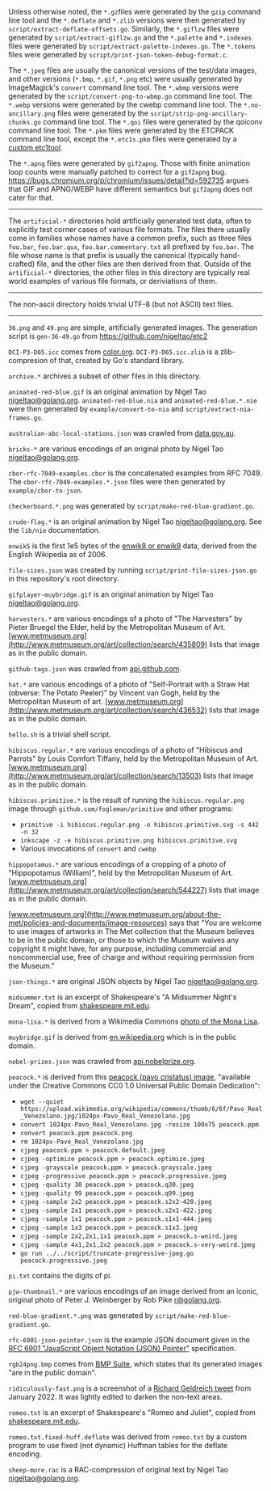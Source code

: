 Unless otherwise noted, the `*.gz`files were generated by the `gzip` command
line tool and the `*.deflate` and `*.zlib` versions were then generated by
`script/extract-deflate-offsets.go`. Similarly, the `*.giflzw` files were
generated by `script/extract-giflzw.go` and the `*.palette` and `*.indexes`
files were generated by `script/extract-palette-indexes.go`. The `*.tokens`
files were generated by `script/print-json-token-debug-format.c`.

The `*.jpeg` files are usually the canonical versions of the test/data images,
and other versions (`*.bmp`, `*.gif`, `*.png` etc) were usually generated by
ImageMagick's `convert` command line tool. The `*.wbmp` versions were generated
by the `script/convert-png-to-wbmp.go` command line tool. The `*.webp` versions
were generated by the cwebp command line tool. The `*.no-ancillary.png` files
were generated by the `script/strip-png-ancillary-chunks.go` command line tool.
The `*.qoi` files were generated by the qoiconv command line tool. The `*.pkm`
files were generated by the ETCPACK command line tool, except the `*.etc1s.pkm`
files were generated by a [custom
etc1tool](https://github.com/nigeltao/etc1tool).

The `*.apng` files were generated by `gif2apng`. Those with finite animation
loop counts were manually patched to correct for a `gif2apng` bug.
https://bugs.chromium.org/p/chromium/issues/detail?id=592735 argues that GIF
and APNG/WEBP have different semantics but `gif2apng` does not cater for that.

---

The `artificial-*` directories hold artificially generated test data, often to
explicitly test corner cases of various file formats. The files there usually
come in families whose names have a common prefix, such as three files
`foo.bar`, `foo.bar.qux`, `foo.bar.commentary.txt` all prefixed by `foo.bar`.
The file whose name is that prefix is usually the canonical (typically
hand-crafted) file, and the other files are then derived from that. Outside of
the `artificial-*` directories, the other files in this directory are typically
real world examples of various file formats, or deriviations of them.

---

The non-ascii directory holds trivial UTF-8 (but not ASCII) text files.

---

`36.png` and `49.png` are simple, artificially generated images. The generation
script is `gen-36-49.go` from https://github.com/nigeltao/etc2

`DCI-P3-D65.icc` comes from
[color.org](https://www.color.org/chardata/rgb/DCIP3.xalter).
`DCI-P3-D65.icc.zlib` is a zlib-compresion of that, created by Go's standard
library.

`archive.*` archives a subset of other files in this directory.

`animated-red-blue.gif` is an original animation by Nigel Tao
<nigeltao@golang.org>. `animated-red-blue.nia` and `animated-red-blue.*.nie`
were then generated by `example/convert-to-nia` and
`script/extract-nia-frames.go`.

`australian-abc-local-stations.json` was crawled from
[data.gov.au](http://data.gov.au/geoserver/abc-local-stations/wfs?request=GetFeature&typeName=ckan_d534c0e9_a9bf_487b_ac8f_b7877a09d162&outputFormat=json).

`bricks-*` are various encodings of an original photo by Nigel Tao
<nigeltao@golang.org>.

`cbor-rfc-7049-examples.cbor` is the concatenated examples from RFC 7049. The
`cbor-rfc-7049-examples.*.json` files were then generated by
`example/cbor-to-json`.

`checkerboard.*.png` was generated by `script/make-red-blue-gradient.go`.

`crude-flag.*` is an original animation by Nigel Tao
<nigeltao@golang.org>. See the `lib/nie` documentation.

`enwik5` is the first 1e5 bytes of the [enwik8 or
enwik9](https://mattmahoney.net/dc/textdata.html) data, derived from the
English Wikipedia as of 2006.

`file-sizes.json` was created by running `script/print-file-sizes-json.go` in
this repository's root directory.

`gifplayer-muybridge.gif` is an original animation by Nigel Tao
<nigeltao@golang.org>.

`harvesters.*` are various encodings of a photo of "The Harvesters" by Pieter
Bruegel the Elder, held by the Metropolitan Museum of Art.
[www.metmuseum.org](http://www.metmuseum.org/art/collection/search/435809)
lists that image as in the public domain.

`github-tags.json` was crawled from
[api.github.com](https://api.github.com/repos/google/wuffs/tags).

`hat.*` are various encodings of a photo of "Self-Portrait with a Straw Hat
(obverse: The Potato Peeler)" by Vincent van Gogh, held by the Metropolitan
Museum of art.
[www.metmuseum.org](http://www.metmuseum.org/art/collection/search/436532)
lists that image as in the public domain.

`hello.sh` is a trivial shell script.

`hibiscus.regular.*` are various encodings of a photo of "Hibiscus and Parrots"
by Louis Comfort Tiffany, held by the Metropolitan Museum of Art.
[www.metmuseum.org](http://www.metmuseum.org/art/collection/search/13503) lists
that image as in the public domain.

`hibiscus.primitive.*` is the result of running the `hibiscus.regular.png`
image through `github.com/fogleman/primitive` and other programs:
  - `primitive -i hibiscus.regular.png -o hibiscus.primitive.svg -s 442 -n 32`
  - `inkscape -z -e hibiscus.primitive.png hibiscus.primitive.svg`
  - Various invocations of `convert` and `cwebp`

`hippopotamus.*` are various encodings of a cropping of a photo of
"Hippopotamus (William)", held by the Metropolitan Museum of Art.
[www.metmuseum.org](http://www.metmuseum.org/art/collection/search/544227)
lists that image as in the public domain.

[www.metmuseum.org](http://www.metmuseum.org/about-the-met/policies-and-documents/image-resources)
says that "You are welcome to use images of artworks in The Met collection that
the Museum believes to be in the public domain, or those to which the Museum
waives any copyright it might have, for any purpose, including commercial and
noncommercial use, free of charge and without requiring permission from the
Museum."

`json-things.*` are original JSON objects by Nigel Tao <nigeltao@golang.org>.

`midsummer.txt` is an excerpt of Shakespeare's "A Midsummer Night's Dream",
copied from
[shakespeare.mit.edu](http://shakespeare.mit.edu/midsummer/midsummer.1.1.html).

`mona-lisa.*` is derived from a Wikimedia Commons [photo of the Mona
Lisa](https://en.wikipedia.org/wiki/File:Mona_Lisa,_by_Leonardo_da_Vinci,_from_C2RMF_retouched.jpg).

`muybridge.gif` is derived from
[en.wikipedia.org](https://en.wikipedia.org/wiki/File:Muybridge_race_horse_animated.gif)
which is in the public domain.

`nobel-prizes.json` was crawled from
[api.nobelprize.org](http://api.nobelprize.org/v1/prize.json).

`peacock.*` is derived from this [peacock (pavo cristatus)
image](https://commons.wikimedia.org/wiki/File:Pavo_Real_Venezolano.jpg),
"available under the Creative Commons CC0 1.0 Universal Public Domain
Dedication":
  - `wget --quiet https://upload.wikimedia.org/wikipedia/commons/thumb/6/6f/Pavo_Real_Venezolano.jpg/1024px-Pavo_Real_Venezolano.jpg`
  - `convert 1024px-Pavo_Real_Venezolano.jpg -resize 100x75 peacock.ppm`
  - `convert peacock.ppm peacock.png`
  - `rm 1024px-Pavo_Real_Venezolano.jpg`
  - `cjpeg peacock.ppm > peacock.default.jpeg`
  - `cjpeg -optimize peacock.ppm > peacock.optimize.jpeg`
  - `cjpeg -grayscale peacock.ppm > peacock.grayscale.jpeg`
  - `cjpeg -progressive peacock.ppm > peacock.progressive.jpeg`
  - `cjpeg -quality 30 peacock.ppm > peacock.q30.jpeg`
  - `cjpeg -quality 99 peacock.ppm > peacock.q99.jpeg`
  - `cjpeg -sample 2x2 peacock.ppm > peacock.s2x2-420.jpeg`
  - `cjpeg -sample 2x1 peacock.ppm > peacock.s2x1-422.jpeg`
  - `cjpeg -sample 1x1 peacock.ppm > peacock.s1x1-444.jpeg`
  - `cjpeg -sample 1x3 peacock.ppm > peacock.s1x3.jpeg`
  - `cjpeg -sample 2x2,2x1,1x1 peacock.ppm > peacock.s-weird.jpeg`
  - `cjpeg -sample 4x1,2x1,2x2 peacock.ppm > peacock.s-very-weird.jpeg`
  - `go run ../../script/truncate-progressive-jpeg.go peacock.progressive.jpeg`

`pi.txt` contains the digits of pi.

`pjw-thumbnail.*` are various encodings of an image derived from an iconic,
original photo of Peter J. Weinberger by Rob Pike <r@golang.org>.

`red-blue-gradient.*.png` was generated by `script/make-red-blue-gradient.go`.

`rfc-6901-json-pointer.json` is the example JSON document given in the [RFC
6901 "JavaScript Object Notation (JSON)
Pointer"](https://tools.ietf.org/rfc/rfc6901.txt) specification.

`rgb24png.bmp` comes from [BMP Suite](https://github.com/jsummers/bmpsuite),
which states that its generated images "are in the public domain".

`ridiculously-fast.png` is a screenshot of a [Richard Geldreich
tweet](https://twitter.com/richgel999/status/1481027198530248714) from January
2022. It was lightly edited to darken the non-text areas.

`romeo.txt` is an excerpt of Shakespeare's "Romeo and Juliet", copied from
[shakespeare.mit.edu](http://shakespeare.mit.edu/romeo_juliet/romeo_juliet.2.2.html).

`romeo.txt.fixed-huff.deflate` was derived from `romeo.txt` by a custom program
to use fixed (not dynamic) Huffman tables for the deflate encoding.

`sheep-more.rac` is a RAC-compression of original text by Nigel Tao
<nigeltao@golang.org>.
